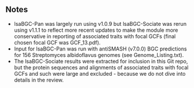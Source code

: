 ## Notes

- lsaBGC-Pan was largely run using v1.0.9 but lsaBGC-Sociate was rerun using v1.1.1 to reflect more recent updates to make the module more conservative in reporting of associated traits with focal GCFs (final chosen focal GCF was GCF_13.pdf).
- Input for lsaBGC-Pan was run with antiSMASH (v7.0.0) BGC predictions for 156 Streptomyces albidoflavus genomes (see Genome_Listing.txt). 
- The lsaBGC-Sociate results were extracted for inclusion in this Git repo, but the protein sequences and alignments of associated traits with focal GCFs and such were large and excluded - because we do not dive into details in the review. 
